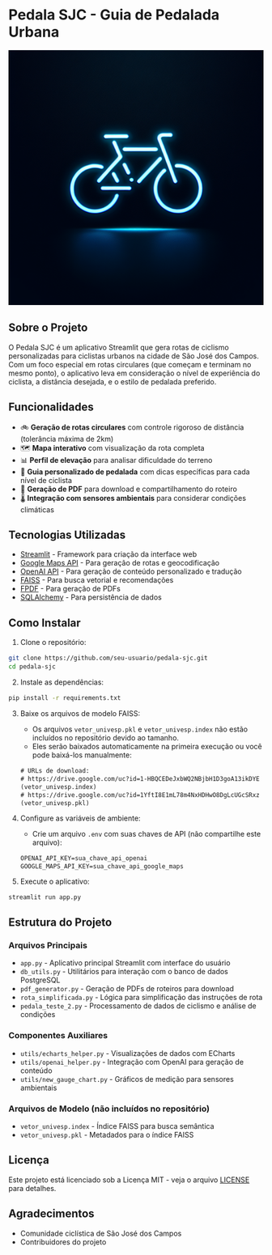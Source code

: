 # Pedala SJC - Guia de Pedalada Urbana

![Pedala SJC Logo](generated-icon.png)

## Sobre o Projeto

O Pedala SJC é um aplicativo Streamlit que gera rotas de ciclismo personalizadas para ciclistas urbanos na cidade de São José dos Campos. Com um foco especial em rotas circulares (que começam e terminam no mesmo ponto), o aplicativo leva em consideração o nível de experiência do ciclista, a distância desejada, e o estilo de pedalada preferido.

## Funcionalidades

- 🚲 **Geração de rotas circulares** com controle rigoroso de distância (tolerância máxima de 2km)
- 🗺️ **Mapa interativo** com visualização da rota completa
- 📊 **Perfil de elevação** para analisar dificuldade do terreno
- 📝 **Guia personalizado de pedalada** com dicas específicas para cada nível de ciclista
- 📄 **Geração de PDF** para download e compartilhamento do roteiro
- 🌡️ **Integração com sensores ambientais** para considerar condições climáticas

## Tecnologias Utilizadas

- [Streamlit](https://streamlit.io) - Framework para criação da interface web
- [Google Maps API](https://developers.google.com/maps) - Para geração de rotas e geocodificação
- [OpenAI API](https://openai.com) - Para geração de conteúdo personalizado e tradução
- [FAISS](https://github.com/facebookresearch/faiss) - Para busca vetorial e recomendações
- [FPDF](https://pyfpdf.readthedocs.io/en/latest/) - Para geração de PDFs
- [SQLAlchemy](https://www.sqlalchemy.org/) - Para persistência de dados

## Como Instalar

1. Clone o repositório:
```bash
git clone https://github.com/seu-usuario/pedala-sjc.git
cd pedala-sjc
```

2. Instale as dependências:
```bash
pip install -r requirements.txt
```

3. Baixe os arquivos de modelo FAISS:
   - Os arquivos `vetor_univesp.pkl` e `vetor_univesp.index` não estão incluídos no repositório devido ao tamanho.
   - Eles serão baixados automaticamente na primeira execução ou você pode baixá-los manualmente:
   ```
   # URLs de download:
   # https://drive.google.com/uc?id=1-HBQCEDeJxbWQ2NBjbH1D3goA13ikDYE (vetor_univesp.index)
   # https://drive.google.com/uc?id=1YftI8E1mL78m4NxHDHwO8DgLcUGcSRxz (vetor_univesp.pkl)
   ```

4. Configure as variáveis de ambiente:
   - Crie um arquivo `.env` com suas chaves de API (não compartilhe este arquivo):
   ```
   OPENAI_API_KEY=sua_chave_api_openai
   GOOGLE_MAPS_API_KEY=sua_chave_api_google_maps
   ```

5. Execute o aplicativo:
```bash
streamlit run app.py
```

## Estrutura do Projeto

### Arquivos Principais
- `app.py` - Aplicativo principal Streamlit com interface do usuário
- `db_utils.py` - Utilitários para interação com o banco de dados PostgreSQL
- `pdf_generator.py` - Geração de PDFs de roteiros para download
- `rota_simplificada.py` - Lógica para simplificação das instruções de rota
- `pedala_teste_2.py` - Processamento de dados de ciclismo e análise de condições

### Componentes Auxiliares
- `utils/echarts_helper.py` - Visualizações de dados com ECharts
- `utils/openai_helper.py` - Integração com OpenAI para geração de conteúdo
- `utils/new_gauge_chart.py` - Gráficos de medição para sensores ambientais

### Arquivos de Modelo (não incluídos no repositório)
- `vetor_univesp.index` - Índice FAISS para busca semântica
- `vetor_univesp.pkl` - Metadados para o índice FAISS

## Licença

Este projeto está licenciado sob a Licença MIT - veja o arquivo [LICENSE](LICENSE) para detalhes.

## Agradecimentos

- Comunidade ciclística de São José dos Campos
- Contribuidores do projeto